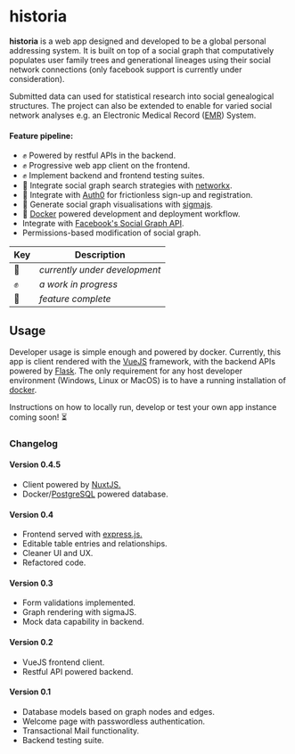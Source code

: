 # historia

**historia** is a web app designed and developed to be a global personal addressing system. It is built on top of a social graph that computatively populates user family trees and generational lineages using their social network connections (only facebook support is currently under consideration).

Submitted data can used for statistical research into social genealogical structures. The project can also be extended to enable for varied social network analyses e.g. an Electronic Medical Record ([EMR](https://en.wikipedia.org/wiki/Electronic_health_record)) System.

#### Feature pipeline:
- :fist: Powered by restful APIs in the backend.
- :fist: Progressive web app client on the frontend.
- :fist: Implement backend and frontend testing suites.
- :tada: Integrate social graph search strategies with [networkx](https://networkx.github.io/).
- :tada: Integrate with [Auth0](https://auth0.com/) for frictionless sign-up and registration.
- :tada: Generate social graph visualisations with [sigmajs](http://sigmajs.org/).
- :construction: [Docker](https://www.docker.com/) powered development and deployment workflow.
- Integrate with [Facebook's Social Graph API](https://developers.facebook.com/docs/graph-api).
- Permissions-based modification of social graph.

Key | Description
--- | -----------
:construction: | _currently under development_
:fist:         | _a work in progress_
:tada:         | _feature complete_

## Usage
Developer usage is simple enough and powered by docker. Currently, this app is client rendered with the [VueJS](https://vuejs.org/) framework, with the backend APIs powered by [Flask](http://flask.pocoo.org/). The only requirement for any host developer environment (Windows, Linux or MacOS) is to have a running installation of [docker](http://www.docker.com/).

Instructions on how to locally run, develop or test your own app instance coming soon! :hourglass_flowing_sand:

### Changelog

#### Version 0.4.5
- Client powered by [NuxtJS.](https://nuxtjs.org/)
- Docker/[PostgreSQL](https://www.postgresql.org/) powered database.

#### Version 0.4
- Frontend served with [express.js.](http://expressjs.com/)
- Editable table entries and relationships.
- Cleaner UI and UX.
- Refactored code.

#### Version 0.3
- Form validations implemented.
- Graph rendering with sigmaJS.
- Mock data capability in backend.

#### Version 0.2
 - VueJS frontend client.
 - Restful API powered backend.

#### Version 0.1
- Database models based on graph nodes and edges.
- Welcome page with passwordless authentication.
- Transactional Mail functionality.
- Backend testing suite.